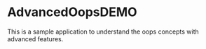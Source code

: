 # AdvancedOopsDEMO
This is a sample application to understand the oops concepts with advanced features.
